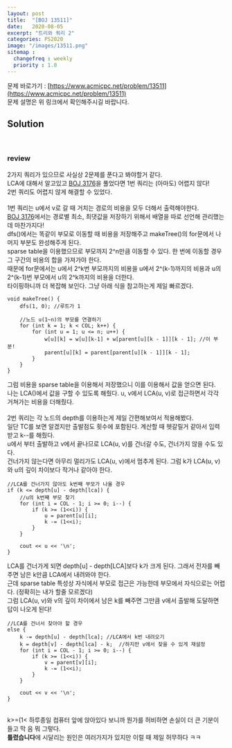 ```yaml
---
layout: post
title:  "[BOJ 13511]"
date:   2020-08-05
excerpt: "트리와 쿼리 2"
categories: PS2020
image: "/images/13511.png"
sitemap :
  changefreq : weekly
  priority : 1.0
---
```

문제 바로가기 : [https://www.acmicpc.net/problem/13511](https://www.acmicpc.net/problem/13511)<br>
문제 설명은 위 링크에서 확인해주시길 바랍니다.
<br>
## Solution
<script src="https://gist.github.com/yooniversal/4d241b366f67bde2e107e8e421309724.js"></script><br>

### review
2가지 쿼리가 있으므로 사실상 2문제를 푼다고 봐야할거 같다.<br>
LCA에 대해서 알고있고 [BOJ 3176](https://www.acmicpc.net/problem/3176)을 풀었다면 1번 쿼리는 (아마도) 어렵지 않다!<br>
2번 쿼리도 어렵지 않게 해결할 수 있었다.<Br>
<br>
1번 쿼리는 u에서 v로 갈 때 거치는 경로의 비용을 모두 더해서 출력해야한다.<br>
[BOJ 3176](https://www.acmicpc.net/problem/3176)에서는 경로별 최소, 최댓값을 저장하기 위해서 배열을 따로 선언해 관리했는데 마찬가지다!<br>
dfs()에서는 똑같이 부모로 이동할 때 비용을 저장해주고 makeTree()의 for문에서 나머지 부분도 완성해주게 된다.<br>
sparse table을 이용했으므로 부모까지 2^n만큼 이동할 수 있다. 한 번에 이동할 경우 그 구간의 비용의 합을 가져가야 한다.<br>
때문에 for문에서는 u에서 2^k번 부모까지의 비용을 u에서 2^(k-1)까지의 비용과 u의 2^(k-1)번 부모에서 u의 2^k까지의 비용을 더한다.<br>
타이핑하니까 더 복잡해 보인다. 그냥 아래 식을 참고하는게 제일 빠르겠다.<br>
```
void makeTree() {
    dfs(1, 0); //루트가 1

    //노드 u(1~n)의 부모를 연결하기
    for (int k = 1; k < COL; k++) {
        for (int u = 1; u <= n; u++) {
            w[u][k] = w[u][k-1] + w[parent[u][k - 1]][k - 1]; //이 부분!
            parent[u][k] = parent[parent[u][k - 1]][k - 1];
        }
    }
}
```
그럼 비용을 sparse table을 이용해서 저장했으니 이를 이용해서 값을 얻으면 된다.<br>
나는 LCA()에서 값을 구할 수 있도록 해줬다. u, v에서 LCA(u, v)로 접근하면서 각각 거쳐가는 비용을 더해줬다.<br>
<br>
2번 쿼리는 각 노드의 depth를 이용하는게 제일 간편해보여서 적용해봤다.<br>
일단 TC를 보면 알겠지만 출발점도 횟수에 포함된다. 계산할 때 헷갈릴거 같아서 입력받고 k--를 해줬다.<br>
u에서 부터 출발하고 v에서 끝나므로 LCA(u, v)를 건너갈 수도, 건너가지 않을 수도 있다.<br>
건너가지 않는다면 아무리 멀리가도 LCA(u, v)에서 멈추게 된다. 그럼 k가 LCA(u, v)와 u의 깊이 차이보다 작거나 같아야 한다.<br>
```
//LCA를 건너가지 않아도 k번째 부모가 나올 경우
if (k <= depth[u] - depth[lca]) {
    //u의 k번째 부모 찾기
    for (int i = COL - 1; i >= 0; i--) {
        if (k >= (1<<i)) {
            u = parent[u][i];
            k -= (1<<i);
        }
    }

    cout << u << '\n';
}
```
LCA를 건너가게 되면 depth[u] - depth[LCA]보다 k가 크게 된다. 그래서 전자를 빼주면 남은 k만큼 LCA에서 내려와야 한다.<br>
근데 sparse table 특성상 자식에서 부모로 접근은 가능한데 부모에서 자식으로는 어렵다. (정확히는 내가 할줄 모르겠다)<br>
그럼 LCA(u, v)와 v의 깊이 차이에서 남은 k를 빼주면 그만큼 v에서 출발해 도달하면 답이 나오게 된다!<br>
```
//LCA를 건너서 찾아야 할 경우
else {
    k -= depth[u] - depth[lca]; //LCA에서 k번 내려오기
    k = depth[v] - depth[lca] - k;  //하지만 v에서 찾을 수 있게 재설정
    for (int i = COL - 1; i >= 0; i--) {
        if (k >= (1<<i)) {
            v = parent[v][i];
            k -= (1<<i);
        }
    }

    cout << v << '\n';
}
```
<br>
k>=(1<<i)에서 1<<i를 i<<i라고 적어서 4시간동안 삽질했다. 인생은 원래 이런건가?<br>
하루종일 컴퓨터 앞에 앉아있다 보니까 뭔가를 허비하면 손실이 더 큰 기분이 들고 막 음 뭐 그렇다.<br>
<strong>틀렸습니다</strong>에 시달리는 원인은 여러가지가 있지만 이럴 때 제일 허무하다 ㅋㅋ


<script src="https://utteranc.es/client.js"
        repo="yooniversal/blog-comments"
        issue-term="pathname"
        theme="github-light"
        crossorigin="anonymous"
        async>
</script>
